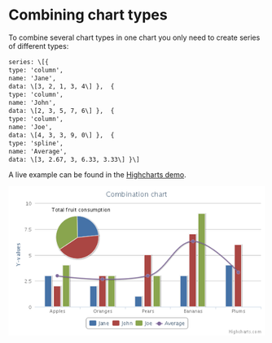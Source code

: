 Combining chart types
=====================

To combine several chart types in one chart you only need to create series of different types:

    
    series: \[{
    type: 'column',
    name: 'Jane',
    data: \[3, 2, 1, 3, 4\] },  {
    type: 'column',
    name: 'John',
    data: \[2, 3, 5, 7, 6\] },  {
    type: 'column',
    name: 'Joe',
    data: \[4, 3, 3, 9, 0\] },  {
    type: 'spline',
    name: 'Average',
    data: \[3, 2.67, 3, 6.33, 3.33\] }\]

A live example can be found in the [Highcharts demo](http://www.highcharts.com/demo/combo).

![combined_demo.png](combined_demo.png)